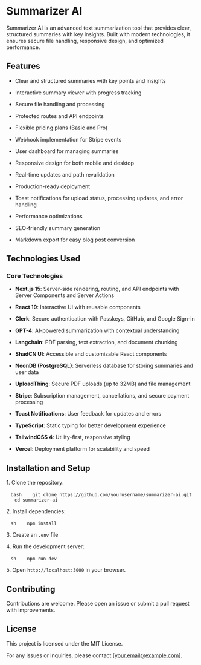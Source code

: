 # Summarizer AI

Summarizer AI is an advanced text summarization tool that provides clear, structured summaries with key insights. Built with modern technologies, it ensures secure file handling, responsive design, and optimized performance.

## Features

- Clear and structured summaries with key points and insights

- Interactive summary viewer with progress tracking

- Secure file handling and processing

- Protected routes and API endpoints

- Flexible pricing plans (Basic and Pro)

- Webhook implementation for Stripe events

- User dashboard for managing summaries

- Responsive design for both mobile and desktop

- Real-time updates and path revalidation

- Production-ready deployment

- Toast notifications for upload status, processing updates, and error handling

- Performance optimizations

- SEO-friendly summary generation

- Markdown export for easy blog post conversion

## Technologies Used

### Core Technologies

- **Next.js 15**: Server-side rendering, routing, and API endpoints with Server Components and Server Actions

- **React 19**: Interactive UI with reusable components

- **Clerk**: Secure authentication with Passkeys, GitHub, and Google Sign-in

- **GPT-4**: AI-powered summarization with contextual understanding

- **Langchain**: PDF parsing, text extraction, and document chunking

- **ShadCN UI**: Accessible and customizable React components

- **NeonDB (PostgreSQL)**: Serverless database for storing summaries and user data

- **UploadThing**: Secure PDF uploads (up to 32MB) and file management

- **Stripe**: Subscription management, cancellations, and secure payment processing

- **Toast Notifications**: User feedback for updates and errors

- **TypeScript**: Static typing for better development experience

- **TailwindCSS 4**: Utility-first, responsive styling

- **Vercel**: Deployment platform for scalability and speed

## Installation and Setup

1\. Clone the repository:

   ```bash
   git clone https://github.com/yourusername/summarizer-ai.git
   cd summarizer-ai
   ```

2\. Install dependencies:

   ```sh
   npm install
   ```

3\. Create an `.env` file

4\. Run the development server:

   ```sh
   npm run dev
   ```

5\. Open `http://localhost:3000` in your browser.


## Contributing

Contributions are welcome. Please open an issue or submit a pull request with improvements.

## License

This project is licensed under the MIT License.

For any issues or inquiries, please contact [your.email@example.com].
